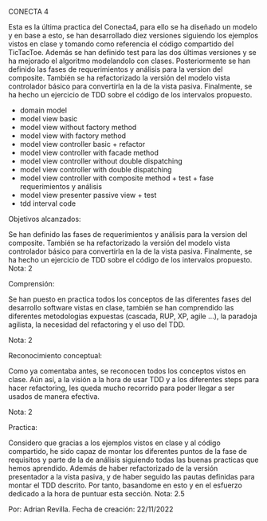 CONECTA 4

Esta es la última practica del Conecta4, para ello se ha diseñado un modelo
y en base a esto, se han desarrollado diez versiones siguiendo los ejemplos vistos en
clase y tomando como referencia el código compartido del TicTacToe. Además se han definido test
para las dos últimas versiones y se ha mejorado el algoritmo modelandolo con clases.
Posteriormente se han definido las fases de requerimientos y análisis para la version del composite. 
También se ha refactorizado la versión del modelo vista controlador básico para convertirla en la 
de la vista pasiva. Finalmente, se ha hecho un ejercicio de TDD sobre el código de los intervalos 
propuesto.
- domain model
- model view basic
- model view without factory method
- model view with factory method
- model view controller basic + refactor
- model view controller with facade method
- model view controller without double dispatching
- model view controller with double dispatching
- model view controller with composite method + test + fase requerimientos y análisis
- model view presenter passive view + test
- tdd interval code

Objetivos alcanzados:

Se han definido las fases de requerimientos y análisis para la version del composite.
También se ha refactorizado la versión del modelo vista controlador básico para convertirla en la
de la vista pasiva. Finalmente, se ha hecho un ejercicio de TDD sobre el código de los intervalos
propuesto.
Nota: 2

Comprensión:

Se han puesto en practica todos los conceptos de las diferentes fases del desarrollo software
vistas en clase, también se han comprendido las diferentes metodologias expuestas 
(cascada, RUP, XP, agile ...), la paradoja agilista, la necesidad del refactoring y el uso
del TDD.

Nota: 2

Reconocimiento conceptual:

Como ya comentaba antes, se reconocen todos los conceptos vistos en clase. Aún así, a la visión
a la hora de usar TDD y a los diferentes steps para hacer refactoring, les queda mucho recorrido para
poder llegar a ser usados de manera efectiva.

Nota: 2

Practica:

Considero que gracias a los ejemplos vistos en clase y al código compartido,
he sido capaz de montar los diferentes puntos de la fase de requisitos y parte de la
de análisis siguiendo todas las buenas practicas que hemos aprendido.
Además de haber refactorizado de la versión presentador a la vista pasiva, y de haber seguido
las pautas definidas para montar el TDD descrito.
Por tanto, basandome en esto y en el esfuerzo dedicado a la hora de puntuar esta sección.
Nota: 2.5

Por: Adrian Revilla.
Fecha de creación: 22/11/2022
